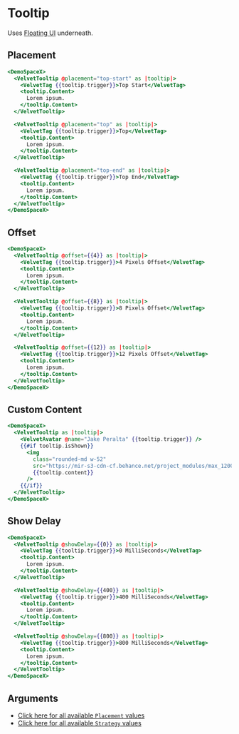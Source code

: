 # Tooltip

Uses [Floating UI](https://floating-ui.com/) underneath.

## Placement

```hbs preview-template
<DemoSpaceX>
  <VelvetTooltip @placement="top-start" as |tooltip|>
    <VelvetTag {{tooltip.trigger}}>Top Start</VelvetTag>
    <tooltip.Content>
      Lorem ipsum.
    </tooltip.Content>
  </VelvetTooltip>

  <VelvetTooltip @placement="top" as |tooltip|>
    <VelvetTag {{tooltip.trigger}}>Top</VelvetTag>
    <tooltip.Content>
      Lorem ipsum.
    </tooltip.Content>
  </VelvetTooltip>

  <VelvetTooltip @placement="top-end" as |tooltip|>
    <VelvetTag {{tooltip.trigger}}>Top End</VelvetTag>
    <tooltip.Content>
      Lorem ipsum.
    </tooltip.Content>
  </VelvetTooltip>
</DemoSpaceX>
```

## Offset

```hbs preview-template
<DemoSpaceX>
  <VelvetTooltip @offset={{4}} as |tooltip|>
    <VelvetTag {{tooltip.trigger}}>4 Pixels Offset</VelvetTag>
    <tooltip.Content>
      Lorem ipsum.
    </tooltip.Content>
  </VelvetTooltip>

  <VelvetTooltip @offset={{8}} as |tooltip|>
    <VelvetTag {{tooltip.trigger}}>8 Pixels Offset</VelvetTag>
    <tooltip.Content>
      Lorem ipsum.
    </tooltip.Content>
  </VelvetTooltip>

  <VelvetTooltip @offset={{12}} as |tooltip|>
    <VelvetTag {{tooltip.trigger}}>12 Pixels Offset</VelvetTag>
    <tooltip.Content>
      Lorem ipsum.
    </tooltip.Content>
  </VelvetTooltip>
</DemoSpaceX>
```

## Custom Content

```hbs preview-template
<DemoSpaceX>
  <VelvetTooltip as |tooltip|>
    <VelvetAvatar @name="Jake Peralta" {{tooltip.trigger}} />
    {{#if tooltip.isShown}}
      <img
        class="rounded-md w-52"
        src="https://mir-s3-cdn-cf.behance.net/project_modules/max_1200/5b9d1b46230007.584c7bdd776b5.jpg"
        {{tooltip.content}}
      />
    {{/if}}
  </VelvetTooltip>
</DemoSpaceX>
```

## Show Delay

```hbs preview-template
<DemoSpaceX>
  <VelvetTooltip @showDelay={{0}} as |tooltip|>
    <VelvetTag {{tooltip.trigger}}>0 MilliSeconds</VelvetTag>
    <tooltip.Content>
      Lorem ipsum.
    </tooltip.Content>
  </VelvetTooltip>

  <VelvetTooltip @showDelay={{400}} as |tooltip|>
    <VelvetTag {{tooltip.trigger}}>400 MilliSeconds</VelvetTag>
    <tooltip.Content>
      Lorem ipsum.
    </tooltip.Content>
  </VelvetTooltip>

  <VelvetTooltip @showDelay={{800}} as |tooltip|>
    <VelvetTag {{tooltip.trigger}}>800 MilliSeconds</VelvetTag>
    <tooltip.Content>
      Lorem ipsum.
    </tooltip.Content>
  </VelvetTooltip>
</DemoSpaceX>
```

## Arguments

<!-- args-table: velvet-tooltip -->

- [Click here for all available `Placement` values](https://floating-ui.com/docs/computePosition#placement)
- [Click here for all available `Strategy` values](https://floating-ui.com/docs/computePosition#strategy)
